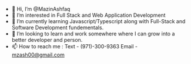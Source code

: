 - 👋 Hi, I’m @MazinAshfaq
- 👀 I’m interested in Full Stack and Web Application Development
- 🌱 I’m currently learning Javascript/Typescript along with Full-Stack and Software Development fundementals.
- 💞️ I’m looking to learn and work somewhere where I can grow into a better developer and person. 
- 📫 How to reach me :
Text - (971)-300-9363
Email - mzash00@gmail.com

